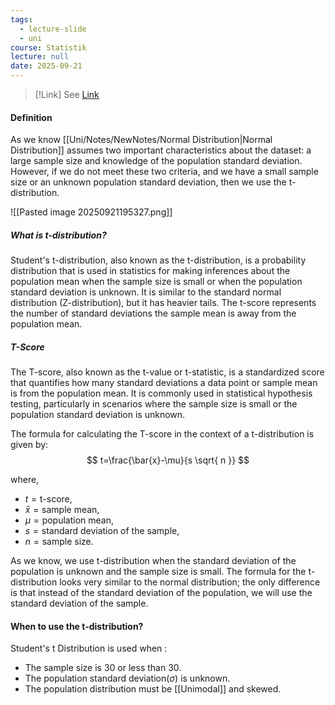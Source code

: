 ```yaml
---
tags:
  - lecture-slide
  - uni
course: Statistik
lecture: null
date: 2025-09-21
---
```

>[!Link] See [Link](https://www.geeksforgeeks.org/engineering-mathematics/students-t-distribution-in-statistics/)

#### Definition
As we know [[Uni/Notes/NewNotes/Normal Distribution|Normal Distribution]] assumes two important characteristics about the dataset: a large sample size and knowledge of the population standard deviation. However, if we do not meet these two criteria, and we have a small sample size or an unknown population standard deviation, then we use the t-distribution.

![[Pasted image 20250921195327.png]]

##### What is t-distribution?

Student's t-distribution, also known as the t-distribution, is a probability distribution that is used in statistics for making inferences about the population mean when the sample size is small or when the population standard deviation is unknown. It is similar to the standard normal distribution (Z-distribution), but it has heavier tails. The t-score represents the number of standard deviations the sample mean is away from the population mean.

##### T-Score
The T-score, also known as the t-value or t-statistic, is a standardized score that quantifies how many standard deviations a data point or sample mean is from the population mean. It is commonly used in statistical hypothesis testing, particularly in scenarios where the sample size is small or the population standard deviation is unknown.

The formula for calculating the T-score in the context of a t-distribution is given by:
$$
t=\frac{\bar{x}-\mu}{s \sqrt{ n }}
$$

where,
* $t=\text{t-score}$,
* $\bar{x}=\text{sample mean}$,
* $\mu=\text{population mean}$,
* $s=\text{standard deviation of the sample}$,
* $n=\text{sample size}$.

As we know, we use t-distribution when the standard deviation of the population is unknown and the sample size is small. The formula for the t-distribution looks very similar to the normal distribution; the only difference is that instead of the standard deviation of the population, we will use the standard deviation of the sample.


#### When to use the t-distribution?
Student's t Distribution is used when :
* The sample size is $30$ or less than $30$.
* The population standard deviation$(\sigma)$ is unknown.
* The population distribution must be [[Unimodal]] and skewed.